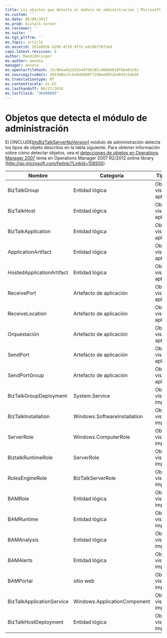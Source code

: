 ```yaml
---
title: Los objetos que detecta el módulo de administración | Microsoft Docs
ms.custom: ''
ms.date: 06/08/2017
ms.prod: biztalk-server
ms.reviewer: ''
ms.suite: ''
ms.tgt_pltfrm: ''
ms.topic: article
ms.assetid: 291e8936-b299-4719-9f7e-edc86f76fcbd
caps.latest.revision: 8
author: MandiOhlinger
ms.author: mandia
manager: anneta
ms.openlocfilehash: c5c96ea4b2d1b54dfd6105c40046810fb6482e92
ms.sourcegitcommit: 266308ec5c6a9d8d80ff298ee6051b4843c5d626
ms.translationtype: MT
ms.contentlocale: es-ES
ms.lasthandoff: 06/27/2018
ms.locfileid: "36990605"
---
```

# <a name="objects-the-management-pack-discovers"></a>Objetos que detecta el módulo de administración
El [!INCLUDE[btsBizTalkServerNoVersion](../includes/btsbiztalkservernoversion-md.md)] módulo de administración detecta los tipos de objeto descritos en la tabla siguiente. Para obtener información sobre cómo detectar objetos, vea el [detecciones de objetos en Operations Manager 2007](http://go.microsoft.com/fwlink/?LinkId=108505) tema en Operations Manager 2007 R2/2012 online library (<http://go.microsoft.com/fwlink/?LinkId=108505>).  
  
|Nombre|Categoría|Tipo de objeto|  
|----------|--------------|-----------------|  
|BizTalkGroup|Entidad lógica|Objetos de vista de aplicación|  
|BizTalkHost|Entidad lógica|Objetos de vista de aplicación|  
|BizTalkApplication|Entidad lógica|Objetos de vista de aplicación|  
|ApplicationArtifact|Entidad lógica|Objetos de vista de aplicación|  
|HostedApplicationArtifact|Entidad lógica|Objetos de vista de aplicación|  
|ReceivePort|Artefacto de aplicación|Objetos de vista de aplicación|  
|ReceiveLocation|Artefacto de aplicación|Objetos de vista de aplicación|  
|Orquestación|Artefacto de aplicación|Objetos de vista de aplicación|  
|SendPort|Artefacto de aplicación|Objetos de vista de aplicación|  
|SendPortGroup|Artefacto de aplicación|Objetos de vista de aplicación|  
|BizTalkGroupDeployment|System.Service|Objetos de vista de implementación|  
|BizTalkInstallation|Windows.SoftwareInstallation|Objetos de vista de implementación|  
|ServerRole|Windows.ComputerRole|Objetos de vista de implementación|  
|BiztalkRuntimeRole|ServerRole|Objetos de vista de implementación|  
|RulesEngineRole|BizTalkServerRole|Objetos de vista de implementación|  
|BAMRole|Entidad lógica|Objetos de vista de implementación|  
|BAMRuntime|Entidad lógica|Objetos de vista de implementación|  
|BAMAnalysis|Entidad lógica|Objetos de vista de implementación|  
|BAMAlerts|Entidad lógica|Objetos de vista de implementación|  
|BAMPortal|sitio web|Objetos de vista de implementación|  
|BizTalkApplicationService|Windows.ApplicationComponent|Objetos de vista de implementación|  
|BizTalkHostDeployment|Entidad lógica|Objetos de vista de implementación|